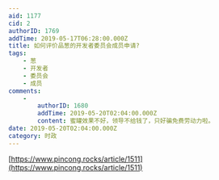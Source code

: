 ```yaml
---
aid: 1177
cid: 2
authorID: 1769
addTime: 2019-05-17T06:28:00.000Z
title: 如何评价品葱的开发者委员会成员申请?
tags:
    - 葱
    - 开发者
    - 委员会
    - 成员
comments:
    -
        authorID: 1680
        addTime: 2019-05-20T02:04:00.000Z
        content: 蜜罐效果不好，领导不给钱了，只好骗免费劳动力啦。
date: 2019-05-20T02:04:00.000Z
category: 时政
---
```


[https://www.pincong.rocks/article/1511](https://www.pincong.rocks/article/1511)
